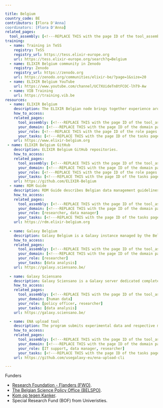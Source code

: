 ```yaml
---

title: Belgium
country_code: BE
contributors: [Flora D'Anna]
coordinators: [Flora D'Anna]
related_pages: 
  tool_assembly: [<!---REPLACE THIS with the page ID of the tool_assembly pages that you want to list here as related pages--->]
training:
  - name: Training in TeSS
    registry: TeSS
    registry_url: https://tess.elixir-europe.org
    url: https://tess.elixir-europe.org/search?q=Belgium
  - name: ELIXIR Belgium community in Zenodo
    registry: Zenodo
    registry_url: https://zenodo.org
    url: https://zenodo.org/communities/elixir-be/?page=1&size=20
  - name: ELIXIR Belgium YouTube
    url: https://www.youtube.com/channel/UC7XUideTn8tFCOC-lhT9-Aw
  - name: VIB Training
    url: https://training.vib.be
resources:
  - name: ELIXIR Belgium
    description: The ELIXIR Belgian node brings together experience around data management, analyses workflows and data related trainings. ELIXIR Belgium focuses on upgrading the current ELIXIR Belgium node services in order to bring data to a higher level of FAIRness (Findable, Accessible, Interoperable, Reusable).
    how_to_access:
    related_pages:
      tool_assembly: [<!---REPLACE THIS with the page ID of the tool_assembly pages that you want to list here as related pages--->]
      your_domain: [<!---REPLACE THIS with the page ID of the domain pages that you want to list here as related pages--->]
      your_role: [<!---REPLACE THIS with the page ID of the role pages that you want to list here as related pages--->]
      your_tasks: [<!---REPLACE THIS with the page ID of the tasks pages that you want to list here as related pages--->]
    url: https://www.elixir-belgium.org    
 - name: ELIXIR Belgium GitHub
    description: ELIXIR Belgium GitHub repositories.
    how_to_access:
    related_pages:
      tool_assembly: [<!---REPLACE THIS with the page ID of the tool_assembly pages that you want to list here as related pages--->]
      your_domain: [<!---REPLACE THIS with the page ID of the domain pages that you want to list here as related pages--->]
      your_role: [<!---REPLACE THIS with the page ID of the role pages that you want to list here as related pages--->]
      your_tasks: [<!---REPLACE THIS with the page ID of the tasks pages that you want to list here as related pages--->]
    url: https://github.com/ELIXIR-Belgium    
  - name: RDM Guide
    description: RDM Guide describes Belgian data management guidelines, resources, tools and services available for researchers in Life Sciences.
    how_to_access:
    related_pages:
      tool_assembly: [<!---REPLACE THIS with the page ID of the tool_assembly pages that you want to list here as related pages--->]
      your_domain: [<!---REPLACE THIS with the page ID of the domain pages that you want to list here as related pages--->]
      your_role: [researcher, data manager]
      your_tasks: [<!---REPLACE THIS with the page ID of the tasks pages that you want to list here as related pages--->]
    url: https://rdm.elixir-belgium.org
    
  - name: Galaxy Belgium
    description: Galaxy Belgium is a Galaxy instance managed by the Belgian ELIXIR node, funded by the Flemish government, which utilizing infrastructure provided by the Flemish Supercomputer Center (VSC).
    how_to_access:
    related_pages:
      tool_assembly: [<!---REPLACE THIS with the page ID of the tool_assembly pages that you want to list here as related pages--->]
      your_domain: [<!---REPLACE THIS with the page ID of the domain pages that you want to list here as related pages--->]
      your_role: [researcher]
      your_tasks: [data analysis]
    url: https://galaxy.sciensano.be/
    
  - name: Galaxy Sciensano
    description: Galaxy Sciensano is a Galaxy server dedicated completely towards public health applications, focusing heavily on making available tools, pipelines and databases relevant for using WGS for routine pathogen typing and characterization in an applied public health setting.
    how_to_access:
    related_pages:
      tool_assembly: [<!---REPLACE THIS with the page ID of the tool_assembly pages that you want to list here as related pages--->]
      your_domain: [human data]
      your_role: [policy officer, researcher]
      your_tasks: [data analysis]
    url: https://galaxy.sciensano.be/

  - name: ENA upload tool
    description: The program submits experimental data and respective metadata to the European Nucleotide Archive (ENA).
    how_to_access:
    related_pages:
      tool_assembly: [<!---REPLACE THIS with the page ID of the tool_assembly pages that you want to list here as related pages--->]
      your_domain: [<!---REPLACE THIS with the page ID of the domain pages that you want to list here as related pages--->]
      your_role: [IT support, data manager, researcher]
      your_tasks: [<!---REPLACE THIS with the page ID of the tasks pages that you want to list here as related pages--->]
    url: https://github.com/usegalaxy-eu/ena-upload-cli

---
```


<!---Following information for the page text. All fields are optional--->
<!---If the information is already in another resource, please include the link instead of duplicating information--->
<!---Please focus on resources that are relevant for the whole country for life sciences--->

<!---## Introduction---> 

<!---General RDM considerations for your country, how to deal with RDM on a national level--->

Funders
* [Research Foundation - Flanders (FWO)](https://www.fwo.be/en/).
* [The Belgian Science Policy Office (BELSPO)](https://www.belspo.be).
* [Kom op tegen Kanker](https://www.komoptegenkanker.be).
* Special Research Fund (BOF) from Univeristies.


<!---## Regulations--->

<!---## Domain-specific infrastructures/resources (e.g. human data, covid-19)--->

